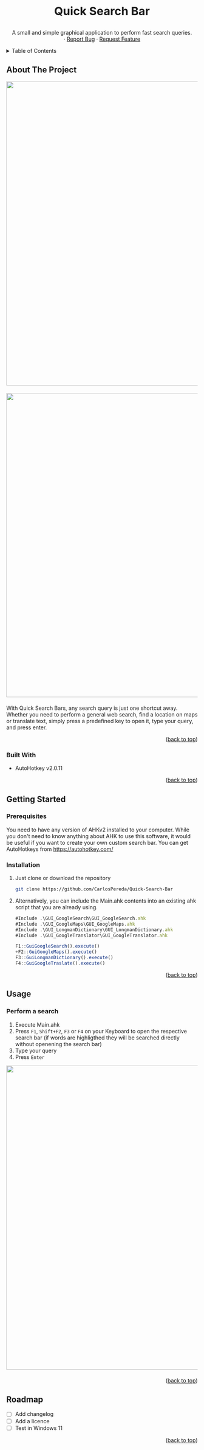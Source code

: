 <a id="readme-top"></a>

<!-- PROJECT LOGO -->
<br />
<div align="center">

<h3 align="center" style="font-size:30px">Quick Search Bar</h3>
  <p align="center">
    A small and simple graphical application to perform fast search queries. 
    <br />
    ·
    <a href="https://github.com/CarlosPereda/Quick-Search-Bar/issues/new?labels=bug&template=bug-report---.md">Report Bug</a>
    ·
    <a href="https://github.com/CarlosPereda/Quick-Search-Bar/issues/new?labels=enhancement&template=feature-request---.md">Request Feature</a>
  </p>
</div>


<!-- TABLE OF CONTENTS -->
<details>
  <summary>Table of Contents</summary>
  <ol>
    <li>
      <a href="#about-the-project">About The Project</a>
      <ul>
        <li><a href="#built-with">Built With</a></li>
      </ul>
    </li>
    <li>
      <a href="#getting-started">Getting Started</a>
      <ul>
        <li><a href="#prerequisites">Prerequisites</a></li>
        <li><a href="#installation">Installation</a></li>
      </ul>
    </li>
    <li><a href="#usage">Usage</a>
      <ul>
        <li><a href="#perform-a-search">Perform a search</a></li>
      </ul>
    </li>
    <li><a href="#roadmap">Roadmap</a>
  </ol>
</details>



<!-- ABOUT THE PROJECT -->
## About The Project
<div align="center" style="margin-bottom: 20px">
  <a href="https://github.com/CarlosPereda/Quick-Search-Bar">
    <img src="Documentation\searchBarsExample1.gif" width="800">
  </a>
</div>

<div align="center" style="margin-bottom: 20px">
  <a href="https://github.com/CarlosPereda/Quick-Search-Bar">
    <img src="Documentation\searchBarsExample3.gif" width="800">
  </a>
</div>

With Quick Search Bars, any search query is just one shortcut away. Whether you need to perform a general web search, find a location on maps or translate text, simply press a predefined key to open it, type your query, and press enter.

<p align="right">(<a href="#readme-top">back to top</a>)</p>


### Built With

* AutoHotkey v2.0.11

<p align="right">(<a href="#readme-top">back to top</a>)</p>

<!-- GETTING STARTED -->
## Getting Started

### Prerequisites

You need to have any version of AHKv2 installed to your computer. While you don't need to know anything about AHK to use this software, it would be useful if you want to create your own custom search bar. You can get AutoHotkeys from https://autohotkey.com/

### Installation

1. Just clone or download the repository
   ```sh
   git clone https://github.com/CarlosPereda/Quick-Search-Bar
   ```

2. Alternatively, you can include the Main.ahk contents into an existing ahk script that you are already using.
    ```js
    #Include .\GUI_GoogleSearch\GUI_GoogleSearch.ahk
    #Include .\GUI_GoogleMaps\GUI_GoogleMaps.ahk
    #Include .\GUI_LongmanDictionary\GUI_LongmanDictionary.ahk
    #Include .\GUI_GoogleTranslator\GUI_GoogleTranslator.ahk

    F1::GuiGoogleSearch().execute()
    +F2::GuiGoogleMaps().execute()
    F3::GuiLongmanDictionary().execute()
    F4::GuiGoogleTraslate().execute()
    ```
<p align="right">(<a href="#readme-top">back to top</a>)</p>

<!-- USAGE EXAMPLES -->
## Usage

### Perform a search
1. Execute Main.ahk 
2. Press ```F1```, ```Shift+F2```, ```F3``` or ```F4```  on your Keyboard to open the respective search bar (if words are highligthed they will be searched directly without openening the search bar)
3. Type your query
4. Press ```Enter```

<div align="center" style="margin-bottom: 20px">
  <a href="https://github.com/CarlosPereda/Quick-Search-Bar">
    <img src="Documentation\searchBarsExample2.gif" width="800">
  </a>
</div>

<p align="right">(<a href="#readme-top">back to top</a>)</p>


<!-- ROADMAP -->
## Roadmap

- [ ] Add changelog
- [ ] Add a licence
- [ ] Test in Windows 11

<p align="right">(<a href="#readme-top">back to top</a>)</p>
